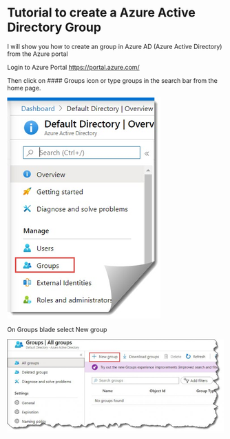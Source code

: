 # Tutorial to create a Azure Active Directory Group
I will show you how to create an group in Azure AD (Azure Active Directory) from the Azure portal

Login to Azure Portal https://portal.azure.com/ 

Then click on #### Groups icon or type groups in the search bar from the home page.

![GitHub Logo](/Create-a-group-and-add-members-in-Azure-Active-Directory.jpg)

On Groups blade select New group

![GitHub Logo](/how-to-Create-a-group-and-add-members-in-Azure-Active-Directory-1-768x333.jpg)
